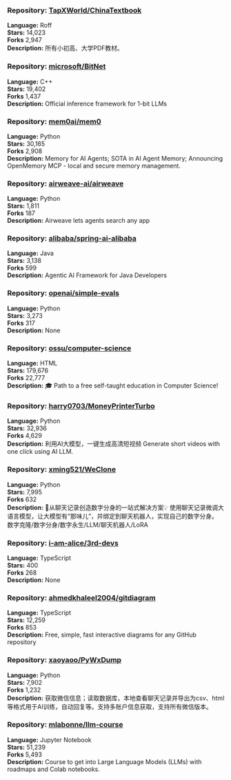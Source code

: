 ### **Repository:** [TapXWorld/ChinaTextbook](https://github.com/TapXWorld/ChinaTextbook)  

**Language:** Roff  
**Stars:** 14,023  
**Forks** 2,947  
**Description:** 所有小初高、大学PDF教材。  

### **Repository:** [microsoft/BitNet](https://github.com/microsoft/BitNet)  

**Language:** C++  
**Stars:** 19,402  
**Forks** 1,437  
**Description:** Official inference framework for 1-bit LLMs  

### **Repository:** [mem0ai/mem0](https://github.com/mem0ai/mem0)  

**Language:** Python  
**Stars:** 30,165  
**Forks** 2,908  
**Description:** Memory for AI Agents; SOTA in AI Agent Memory; Announcing OpenMemory MCP - local and secure memory management.  

### **Repository:** [airweave-ai/airweave](https://github.com/airweave-ai/airweave)  

**Language:** Python  
**Stars:** 1,811  
**Forks** 187  
**Description:** Airweave lets agents search any app  

### **Repository:** [alibaba/spring-ai-alibaba](https://github.com/alibaba/spring-ai-alibaba)  

**Language:** Java  
**Stars:** 3,138  
**Forks** 599  
**Description:** Agentic AI Framework for Java Developers  

### **Repository:** [openai/simple-evals](https://github.com/openai/simple-evals)  

**Language:** Python  
**Stars:** 3,273  
**Forks** 317  
**Description:** None  

### **Repository:** [ossu/computer-science](https://github.com/ossu/computer-science)  

**Language:** HTML  
**Stars:** 179,676  
**Forks** 22,777  
**Description:** 🎓 Path to a free self-taught education in Computer Science!  

### **Repository:** [harry0703/MoneyPrinterTurbo](https://github.com/harry0703/MoneyPrinterTurbo)  

**Language:** Python  
**Stars:** 32,936  
**Forks** 4,629  
**Description:** 利用AI大模型，一键生成高清短视频 Generate short videos with one click using AI LLM.  

### **Repository:** [xming521/WeClone](https://github.com/xming521/WeClone)  

**Language:** Python  
**Stars:** 7,995  
**Forks** 632  
**Description:** 🚀从聊天记录创造数字分身的一站式解决方案💡 使用聊天记录微调大语言模型，让大模型有“那味儿”，并绑定到聊天机器人，实现自己的数字分身。 数字克隆/数字分身/数字永生/LLM/聊天机器人/LoRA  

### **Repository:** [i-am-alice/3rd-devs](https://github.com/i-am-alice/3rd-devs)  

**Language:** TypeScript  
**Stars:** 400  
**Forks** 268  
**Description:** None  

### **Repository:** [ahmedkhaleel2004/gitdiagram](https://github.com/ahmedkhaleel2004/gitdiagram)  

**Language:** TypeScript  
**Stars:** 12,259  
**Forks** 853  
**Description:** Free, simple, fast interactive diagrams for any GitHub repository  

### **Repository:** [xaoyaoo/PyWxDump](https://github.com/xaoyaoo/PyWxDump)  

**Language:** Python  
**Stars:** 7,902  
**Forks** 1,232  
**Description:** 获取微信信息；读取数据库，本地查看聊天记录并导出为csv、html等格式用于AI训练，自动回复等。支持多账户信息获取，支持所有微信版本。  

### **Repository:** [mlabonne/llm-course](https://github.com/mlabonne/llm-course)  

**Language:** Jupyter Notebook  
**Stars:** 51,239  
**Forks** 5,493  
**Description:** Course to get into Large Language Models (LLMs) with roadmaps and Colab notebooks.  

